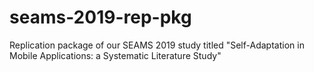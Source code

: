 # seams-2019-rep-pkg
Replication package of our SEAMS 2019 study titled "Self-Adaptation in Mobile Applications: a Systematic Literature Study"
